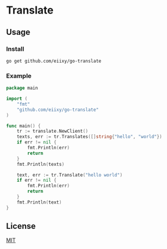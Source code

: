 # Translate

## Usage

### Install

```shell
go get github.com/eiixy/go-translate
```

### Example
```go
package main

import (
	"fmt"
	"github.com/eiixy/go-translate"
)

func main() {
	tr := translate.NewClient()
	texts, err := tr.Translates([]string{"hello", "world"})
	if err != nil {
		fmt.Println(err)
		return
	}
	fmt.Println(texts)

	text, err := tr.Translate("hello world")
	if err != nil {
		fmt.Println(err)
		return 
	}
	fmt.Println(text)
}

```

## License

[MIT](https://github.com/eiixy/go-translate/blob/master/LICENSE)